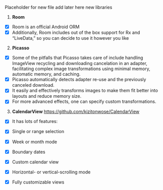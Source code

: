 Placeholder for new file
add later here new libraries


1. **Room** 

- [x] Room is an official Android ORM
- [x] Additionally, Room includes out of the box support for Rx and “LiveData,” so you can decide to use it however you like

2. **Picasso**

- [x] Some of the pitfalls that Picasso takes care of include handling ImageView recycling and downloading cancelation in an adapter, facilitating complex image transformations using minimal memory, automatic memory, and caching.
- [x] Picasso automatically detects adapter re-use and the previously canceled download.
- [x] It easily and effectively transforms images to make them fit better into layouts and reduce memory size.
- [x] For more advanced effects, one can specify custom transformations.

3. **CalendarView**
https://github.com/kizitonwose/CalendarView

- [x] It has lots of features:
- [x] Single or range selection
- [x] Week or month mode
- [x] Boundary dates
- [x] Custom calendar view
- [x] Horizontal- or vertical-scrolling mode
- [x] Fully customizable views


